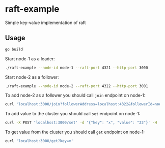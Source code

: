 # raft-example

Simple key-value implementation of raft

## Usage

```bash
go build
```

Start node-1 as a leader:

```bash
./raft-example --node-id node-1 --raft-port 4321 --http-port 3000
```

Start node-2 as a follower:

```bash
./raft-example --node-id node-2 --raft-port 4322 --http-port 3001
```

To add node-2 as a follower you should call `join` endpoint on node-1:

```bash
curl 'localhost:3000/join?followerAddress=localhost:4322&followerId=node-2'
```

To add value to the cluster you should call `set` endpoint on node-1:

```bash
curl -X POST 'localhost:3000/set' -d '{"key": "x", "value": "23"}' -H 'content-type: application/json'
```

To get value from the cluster you should call `get` endpoint on node-1:

```bash
curl 'localhost:3000/get?key=x'
```

